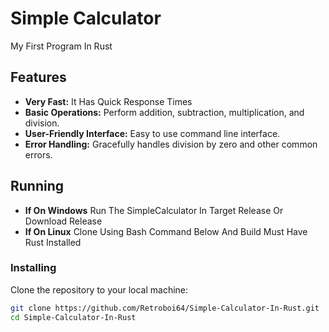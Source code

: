 # Simple Calculator
 My First Program In Rust

## Features

- **Very Fast:** It Has Quick Response Times
- **Basic Operations:** Perform addition, subtraction, multiplication, and division.
- **User-Friendly Interface:** Easy to use command line interface.
- **Error Handling:** Gracefully handles division by zero and other common errors.

## Running 

- **If On Windows** Run The SimpleCalculator In Target Release Or Download Release
- **If On Linux** Clone Using Bash Command Below And Build Must Have Rust Installed
  

### Installing

Clone the repository to your local machine:

```bash
git clone https://github.com/Retroboi64/Simple-Calculator-In-Rust.git
cd Simple-Calculator-In-Rust
